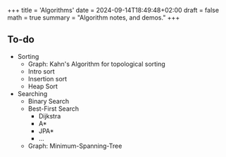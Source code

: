 +++
title = 'Algorithms'
date = 2024-09-14T18:49:48+02:00
draft = false
math = true
summary = "Algorithm notes, and demos."
+++

## To-do

- Sorting
  - Graph: Kahn's Algorithm for topological sorting
  - Intro sort
  - Insertion sort
  - Heap Sort
- Searching
  - Binary Search
  - Best-First Search
    - Dijkstra
    - A\*
    - JPA\*
    - ...
  - Graph: Minimum-Spanning-Tree

